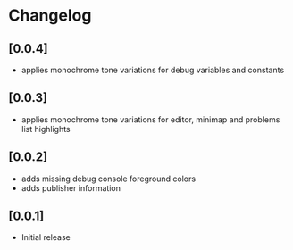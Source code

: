 # Changelog

## [0.0.4]

- applies monochrome tone variations for debug variables and constants

## [0.0.3]

- applies monochrome tone variations for editor, minimap and problems list highlights

## [0.0.2]

- adds missing debug console foreground colors
- adds publisher information

## [0.0.1]

- Initial release
